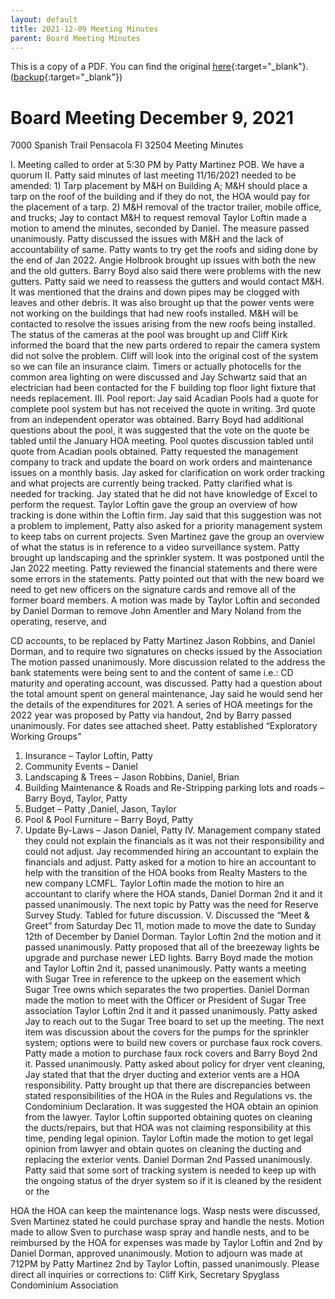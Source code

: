 ```yaml
---
layout: default
title: 2021-12-09 Meeting Minutes
parent: Board Meeting Minutes
---
```

This is a copy of a PDF. You can find the original [here](https://www.epmfl.net/_files/ugd/4ba896_37d29c9faa17492caab9ef044089ddb7.pdf){:target="_blank"}. ([backup](https://drive.google.com/file/d/1A-FrRPgCp6sxCKa_ScKegIkpcJmkryd0/view?usp=sharing){:target="_blank"})


# Board Meeting December 9, 2021
7000 Spanish Trail Pensacola Fl 32504
Meeting Minutes

I. Meeting called to order at 5:30 PM by Patty Martinez POB. We have a quorum
II. Patty said minutes of last meeting 11/16/2021 needed to be amended: 1) Tarp placement by
M&H on Building A; M&H should place a tarp on the roof of the building and if they do not,
the HOA would pay for the placement of a tarp. 2) M&H removal of the tractor trailer, mobile
office, and trucks; Jay to contact M&H to request removal Taylor Loftin made a motion to
amend the minutes, seconded by Daniel. The measure passed unanimously. Patty discussed the
issues with M&H and the lack of accountability of same. Patty wants to try get the roofs and
siding done by the end of Jan 2022. Angie Holbrook brought up issues with both the new and
the old gutters. Barry Boyd also said there were problems with the new gutters. Patty said we
need to reassess the gutters and would contact M&H. It was mentioned that the drains and
down pipes may be clogged with leaves and other debris. It was also brought up that the power
vents were not working on the buildings that had new roofs installed. M&H will be contacted to
resolve the issues arising from the new roofs being installed.
The status of the cameras at the pool was brought up and Cliff Kirk informed the board that the
new parts ordered to repair the camera system did not solve the problem. Cliff will look into the
original cost of the system so we can file an insurance claim. Timers or actually photocells for
the common area lighting on were discussed and Jay Schwartz said that an electrician had been
contacted for the F building top floor light fixture that needs replacement.
III. Pool report: Jay said Acadian Pools had a quote for complete pool system but has not received
the quote in writing. 3rd quote from an independent operator was obtained. Barry Boyd had
additional questions about the pool, it was suggested that the vote on the quote be tabled until
the January HOA meeting. Pool quotes discussion tabled until quote from Acadian pools
obtained.
Patty requested the management company to track and update the board on work orders and
maintenance issues on a monthly basis. Jay asked for clarification on work order tracking and
what projects are currently being tracked. Patty clarified what is needed for tracking. Jay stated
that he did not have knowledge of Excel to perform the request. Taylor Loftin gave the group an
overview of how tracking is done within the Loftin firm. Jay said that this suggestion was not a
problem to implement, Patty also asked for a priority management system to keep tabs on
current projects. Sven Martinez gave the group an overview of what the status is in reference to
a video surveillance system. Patty brought up landscaping and the sprinkler system. It was
postponed until the Jan 2022 meeting.
Patty reviewed the financial statements and there were some errors in the statements. Patty
pointed out that with the new board we need to get new officers on the signature cards and
remove all of the former board members. A motion was made by Taylor Loftin and seconded by
Daniel Dorman to remove John Amentler and Mary Noland from the operating, reserve, and

CD accounts, to be replaced by Patty Martinez Jason Robbins, and Daniel Dorman, and to
require two signatures on checks issued by the Association The motion passed unanimously.
More discussion related to the address the bank statements were being sent to and the content of
same i.e.: CD maturity and operating account, was discussed. Patty had a question about the
total amount spent on general maintenance, Jay said he would send her the details of the
expenditures for 2021.
A series of HOA meetings for the 2022 year was proposed by Patty via handout, 2nd by Barry
passed unanimously. For dates see attached sheet.
Patty established “Exploratory Working Groups”
1. Insurance – Taylor Loftin, Patty
2. Community Events – Daniel
3. Landscaping & Trees – Jason Robbins, Daniel, Brian
4. Building Maintenance & Roads and Re-Stripping parking lots and roads – Barry Boyd,
Taylor, Patty
5. Budget – Patty ,Daniel, Jason, Taylor
6. Pool & Pool Furniture – Barry Boyd, Patty
7. Update By-Laws – Jason Daniel, Patty
IV. Management company stated they could not explain the financials as it was not their
responsibility and could not adjust. Jay recommended hiring an accountant to explain the
financials and adjust. Patty asked for a motion to hire an accountant to help with the transition
of the HOA books from Realty Masters to the new company LCMFL. Taylor Loftin made the
motion to hire an accountant to clarify where the HOA stands, Daniel Dorman 2nd it and it
passed unanimously. The next topic by Patty was the need for Reserve Survey Study. Tabled for
future discussion.
V. Discussed the “Meet & Greet” from Saturday Dec 11, motion made to move the date to Sunday
12th of December by Daniel Dorman. Taylor Loftin 2nd the motion and it passed unanimously.
Patty proposed that all of the breezeway lights be upgrade and purchase newer LED lights.
Barry Boyd made the motion and Taylor Loftin 2nd it, passed unanimously. Patty wants a
meeting with Sugar Tree in reference to the upkeep on the easement which Sugar Tree owns
which separates the two properties. Daniel Dorman made the motion to meet with the Officer or
President of Sugar Tree association Taylor Loftin 2nd it and it passed unanimously. Patty asked
Jay to reach out to the Sugar Tree board to set up the meeting. The next item was discussion
about the covers for the pumps for the sprinkler system; options were to build new covers or
purchase faux rock covers. Patty made a motion to purchase faux rock covers and Barry Boyd
2nd it. Passed unanimously.
Patty asked about policy for dryer vent cleaning, Jay stated that that the dryer ducting and
exterior vents are a HOA responsibility. Patty brought up that there are discrepancies between
stated responsibilities of the HOA in the Rules and Regulations vs. the Condominium
Declaration. It was suggested the HOA obtain an opinion from the lawyer. Taylor Loftin
supported obtaining quotes on cleaning the ducts/repairs, but that HOA was not claiming
responsibility at this time, pending legal opinion. Taylor Loftin made the motion to get legal
opinion from lawyer and obtain quotes on cleaning the ducting and replacing the exterior vents.
Daniel Dorman 2nd Passed unanimously. Patty said that some sort of tracking system is needed
to keep up with the ongoing status of the dryer system so if it is cleaned by the resident or the

HOA the HOA can keep the maintenance logs.
Wasp nests were discussed, Sven Martinez stated he could purchase spray and handle the nests.
Motion made to allow Sven to purchase wasp spray and handle nests, and to be reimbursed by
the HOA for expenses was made by Taylor Loftin and 2nd by Daniel Dorman, approved
unanimously.
Motion to adjourn was made at 712PM by Patty Martinez 2nd by Taylor Loftin, passed unanimously.
Please direct all inquiries or corrections to:
Cliff Kirk, Secretary Spyglass Condominium Association